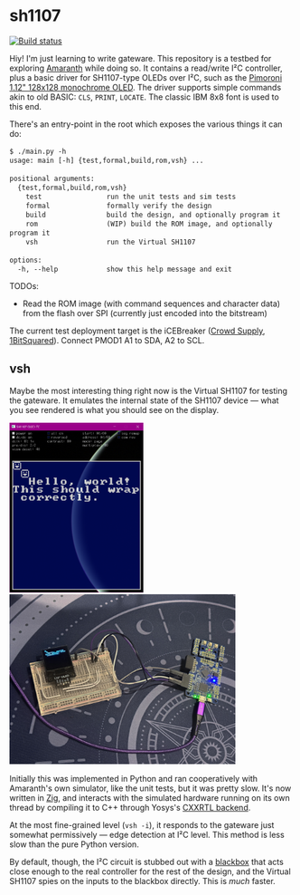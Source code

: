# sh1107

[![Build status](https://badge.buildkite.com/50b21967ee2e88d80db0bd35a97173a66f322b5d2141d21060.svg?branch=main)](https://buildkite.com/hrzn/sh1107)

Hiy! I'm just learning to write gateware. This repository is a testbed for
exploring [Amaranth](https://github.com/amaranth-lang/amaranth) while doing so.
It contains a read/write I²C controller, plus a basic driver for SH1107-type
OLEDs over I²C, such as the [Pimoroni 1.12" 128x128 monochrome
OLED](https://shop.pimoroni.com/products/1-12-oled-breakout). The driver
supports simple commands akin to old BASIC: `CLS`, `PRINT`, `LOCATE`. The
classic IBM 8x8 font is used to this end.

There's an entry-point in the root which exposes the various things it can do:

```console
$ ./main.py -h
usage: main [-h] {test,formal,build,rom,vsh} ...

positional arguments:
  {test,formal,build,rom,vsh}
    test                run the unit tests and sim tests
    formal              formally verify the design
    build               build the design, and optionally program it
    rom                 (WIP) build the ROM image, and optionally program it
    vsh                 run the Virtual SH1107

options:
  -h, --help            show this help message and exit
```

TODOs:

- Read the ROM image (with command sequences and character data) from the flash
  over SPI (currently just encoded into the bitstream)

The current test deployment target is the iCEBreaker ([Crowd
Supply](https://www.crowdsupply.com/1bitsquared/icebreaker-fpga),
[1BitSquared](https://1bitsquared.com/products/icebreaker)). Connect PMOD1 A1 to
SDA, A2 to SCL.

## vsh

Maybe the most interesting thing right now is the Virtual SH1107 for testing the
gateware. It emulates the internal state of the SH1107 device — what you see
rendered is what you should see on the display.

[<img alt="screenshot of the Virtual SH1107 testbench" src="doc/vsh.png"
height="300">](doc/vsh.png) [<img alt="photo of the OLED device being run on an
iCEBreaker" src="doc/helloworld.jpg" height="300">](doc/helloworld.jpg)

Initially this was implemented in Python and ran cooperatively with Amaranth's
own simulator, like the unit tests, but it was pretty slow. It's now written in
[Zig](https://ziglang.org), and interacts with the simulated hardware running on
its own thread by compiling it to C++ through Yosys's [CXXRTL
backend](https://github.com/YosysHQ/yosys/tree/master/backends/cxxrtl).

At the most fine-grained level (`vsh -i`), it responds to the gateware just
somewhat permissively — edge detection at I²C level. This method is less slow
than the pure Python version.

By default, though, the I²C circuit is stubbed out with a
[blackbox](vsh/i2c_blackbox.cc) that acts close enough to the real controller
for the rest of the design, and the Virtual SH1107 spies on the inputs to the
blackbox directly. This is _much_ faster.
